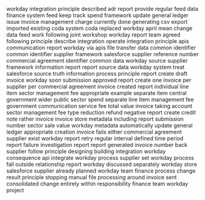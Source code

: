 workday integration principle described adr report provide regular feed data finance system feed keep track spend framework update general ledger issue invoice management charge currently done generating csv export imported existing coda system coda replaced workday april mean change data feed work following joint workshop workday report team agreed following principle describe integration operate integration principle apis communication report workday via apis file transfer data common identifier common identifier supplier framework salesforce supplier reference number commercial agreement identifier common data workday source supplier framework information report report source data workday system treat salesforce source truth information process principle report create draft invoice workday soon submission approved report create one invoice per supplier per commercial agreement invoice created report individual line item sector management fee appropriate example separate item central government wider public sector spend separate line item management fee government communication service fee total value invoice taking account sector management fee type reduction refund negative report create credit note rather invoice invoice store metadata including report submission number sector sale value workday metadata automatically update general ledger appropriate creation invoice fails either commercial agreement supplier exist workday report retry regular interval defined time period report failure investigation report report generated invoice number back supplier follow principle designing building integration workday consequence api integrate workday process supplier set workday process fall outside relationship report workday discussed separately workday store salesforce supplier already planned workday team finance process change result principle stopping manual file processing around invoice sent consolidated change entirely within responsibility finance team workday project